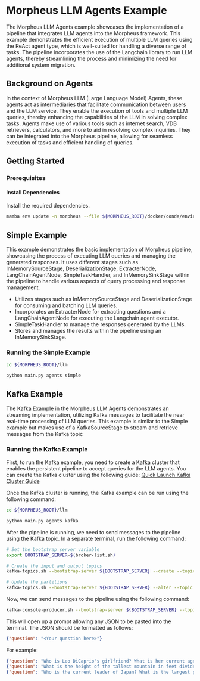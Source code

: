 <!--
SPDX-FileCopyrightText: Copyright (c) 2023, NVIDIA CORPORATION & AFFILIATES. All rights reserved.
SPDX-License-Identifier: Apache-2.0

Licensed under the Apache License, Version 2.0 (the "License");
you may not use this file except in compliance with the License.
You may obtain a copy of the License at

http://www.apache.org/licenses/LICENSE-2.0

Unless required by applicable law or agreed to in writing, software
distributed under the License is distributed on an "AS IS" BASIS,
WITHOUT WARRANTIES OR CONDITIONS OF ANY KIND, either express or implied.
See the License for the specific language governing permissions and
limitations under the License.
-->

# Morpheus LLM Agents Example

The Morpheus LLM Agents example showcases the implementation of a pipeline that integrates LLM agents into the Morpheus
framework. This example demonstrates the efficient execution of multiple LLM queries using the ReAct agent type, which
is well-suited for handling a diverse range of tasks. The pipeline incorporates the use of the Langchain library to run
LLM agents, thereby streamlining the process and minimizing the need for additional system migration.

## Background on Agents

In the context of Morpheus LLM (Large Language Model) Agents, these agents act as intermediaries that facilitate communication between users and the LLM service. They enable the execution of tools and multiple LLM queries, thereby
enhancing the capabilities of the LLM in solving complex tasks. Agents make use of various tools such as internet
search, VDB retrievers, calculators, and more to aid in resolving complex inquiries. They can be integrated into the
Morpheus pipeline, allowing for seamless execution of tasks and efficient handling of queries.

## Getting Started

### Prerequisites

#### Install Dependencies

Install the required dependencies.

```bash
mamba env update -n morpheus --file ${MORPHEUS_ROOT}/docker/conda/environments/cuda11.8_examples.yml
```

## Simple Example

This example demonstrates the basic implementation of Morpheus pipeline, showcasing the process of executing LLM queries and managing the generated responses. It uses different stages such as InMemorySourceStage, DeserializationStage, ExtracterNode, LangChainAgentNode, SimpleTaskHandler, and InMemorySinkStage within the pipeline to handle various aspects of query processing and response management.

- Utilizes stages such as InMemorySourceStage and DeserializationStage for consuming and batching LLM queries.
- Incorporates an ExtracterNode for extracting questions and a LangChainAgentNode for executing the Langchain agent executor.
- SimpleTaskHandler to manage the responses generated by the LLMs.
- Stores and manages the results within the pipeline using an InMemorySinkStage.

### Running the Simple Example

```bash
cd ${MORPHEUS_ROOT}/llm

python main.py agents simple
```

## Kafka Example

The Kafka Example in the Morpheus LLM Agents demonstrates an streaming implementation, utilizing Kafka messages to
facilitate the near real-time processing of LLM queries. This example is similar to the Simple example but makes use of
a KafkaSourceStage to stream and retrieve messages from the Kafka topic

### Running the Kafka Example

First, to run the Kafka example, you need to create a Kafka cluster that enables the persistent pipeline to accept queries for the LLM agents. You can create the Kafka cluster using the following guide: [Quick Launch Kafka Cluster Guide](https://github.com/nv-morpheus/Morpheus/blob/branch-23.11/docs/source/developer_guide/contributing.md#quick-launch-kafka-cluster)

Once the Kafka cluster is running, the Kafka example can be run using the following command:

```bash
cd ${MORPHEUS_ROOT}/llm

python main.py agents kafka
```

After the pipeline is running, we need to send messages to the pipeline using the Kafka topic. In a separate terminal, run the following command:

```bash
# Set the bootstrap server variable
export BOOTSTRAP_SERVER=$(broker-list.sh)

# Create the input and output topics
kafka-topics.sh --bootstrap-server ${BOOTSTRAP_SERVER} --create --topic input

# Update the partitions
kafka-topics.sh --bootstrap-server ${BOOTSTRAP_SERVER} --alter --topic input --partitions 3
```

Now, we can send messages to the pipeline using the following command:

```bash
kafka-console-producer.sh --bootstrap-server ${BOOTSTRAP_SERVER} --topic input
```

This will open up a prompt allowing any JSON to be pasted into the terminal. The JSON should be formatted as follows:

```json
{"question": "<Your question here>"}
```

For example:
```json
{"question": "Who is Leo DiCaprio's girlfriend? What is her current age raised to the 0.43 power?"}
{"question": "What is the height of the tallest mountain in feet divided by 2.23? Do not round your answer"}
{"question": "Who is the current leader of Japan? What is the largest prime number that is smaller that their age? Just say the number."}
```
